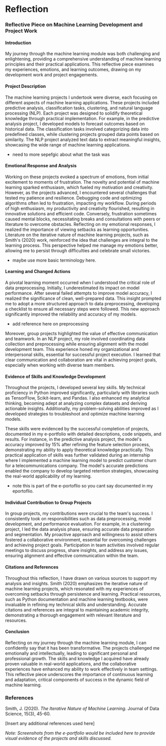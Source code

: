 # Reflection

### Reflective Piece on Machine Learning Development and Project Work

#### Introduction

My journey through the machine learning module was both challenging and enlightening, providing a comprehensive understanding of machine learning principles and their practical applications. This reflective piece examines my experiences, emotions, and learning outcomes, drawing on my development work and project engagements.

#### Project Description
The machine learning projects I undertook were diverse, each focusing on different aspects of machine learning applications. These projects included predictive analysis, classification tasks, clustering, and natural language processing (NLP). Each project was designed to solidify theoretical knowledge through practical implementation. For example, in the predictive analysis project, I developed models to forecast outcomes based on historical data. The classification tasks involved categorizing data into predefined classes, while clustering projects grouped data points based on similarity. The NLP project analyzed text data to extract meaningful insights, showcasing the wide range of machine learning applications.

- need to more sepefgic about what the task was 

#### Emotional Response and Analysis
Working on these projects evoked a spectrum of emotions, from initial excitement to moments of frustration. The novelty and potential of machine learning sparked enthusiasm, which fueled my motivation and creativity. However, as the projects advanced, I encountered several challenges that tested my patience and resilience. Debugging code and optimizing algorithms often led to frustration, impacting my workflow. During periods of high enthusiasm, my productivity and creativity flourished, resulting in innovative solutions and efficient code. Conversely, frustration sometimes caused mental blocks, necessitating breaks and consultations with peers or literature to overcome obstacles. Reflecting on my emotional responses, I realized the importance of viewing setbacks as learning opportunities. Literature on the iterative nature of machine learning projects, such as Smith's (2020) work, reinforced the idea that challenges are integral to the learning process. This perspective helped me manage my emotions better, allowing me to persist through difficulties and celebrate small victories.

- maybe use more basic terminology here.

#### Learning and Changed Actions

A pivotal learning moment occurred when I understood the critical role of data preprocessing. Initially, I underestimated its impact on model performance. After several failed attempts to improve model accuracy, I realized the significance of clean, well-prepared data. This insight prompted me to adopt a more structured approach to data preprocessing, developing a checklist to ensure all necessary steps were followed. This new approach significantly improved the reliability and accuracy of my models.

- add reference here on preprocessing

Moreover, group projects highlighted the value of effective communication and teamwork. In an NLP project, my role involved coordinating data collection and preprocessing while ensuring alignment with the model development team. This experience honed my organizational and interpersonal skills, essential for successful project execution. I learned that clear communication and collaboration are vital in achieving project goals, especially when working with diverse team members.

#### Evidence of Skills and Knowledge Development
Throughout the projects, I developed several key skills. My technical proficiency in Python improved significantly, particularly with libraries such as TensorFlow, Scikit-learn, and Pandas. I also enhanced my analytical thinking, becoming adept at analyzing complex datasets and deriving actionable insights. Additionally, my problem-solving abilities improved as I developed strategies to troubleshoot and optimize machine learning models.

These skills were evidenced by the successful completion of projects, documented in my e-portfolio with detailed descriptions, code snippets, and results. For instance, in the predictive analysis project, the model's accuracy improved by 15% after refining the feature selection process, demonstrating my ability to apply theoretical knowledge practically. This practical application of skills was further validated during an internship where I implemented a machine learning model to predict customer churn for a telecommunications company. The model's accurate predictions enabled the company to develop targeted retention strategies, showcasing the real-world applicability of my learning.

- note this is part of the e-portoflio so you cant say documented in my eportoflio. 

#### Individual Contribution to Group Projects
In group projects, my contributions were crucial to the team's success. I consistently took on responsibilities such as data preprocessing, model development, and performance evaluation. For example, in a clustering project, I led the data analysis phase, ensuring accurate data preparation and segmentation. My proactive approach and willingness to assist others fostered a collaborative environment, essential for overcoming challenges and achieving project goals. Participation in team activities involved regular meetings to discuss progress, share insights, and address any issues, ensuring alignment and effective communication within the team.

#### Citations and References
Throughout this reflection, I have drawn on various sources to support my analysis and insights. Smith (2020) emphasizes the iterative nature of machine learning projects, which resonated with my experiences of overcoming setbacks through persistence and learning. Practical resources, such as Python documentation and machine learning textbooks, were invaluable in refining my technical skills and understanding. Accurate citations and references are integral to maintaining academic integrity, demonstrating a thorough engagement with relevant literature and resources.

#### Conclusion
Reflecting on my journey through the machine learning module, I can confidently say that it has been transformative. The projects challenged me emotionally and intellectually, leading to significant personal and professional growth. The skills and knowledge I acquired have already proven valuable in real-world applications, and the collaborative experiences have enhanced my ability to work effectively in team settings. This reflective piece underscores the importance of continuous learning and adaptation, critical components of success in the dynamic field of machine learning.

### References
Smith, J. (2020). *The Iterative Nature of Machine Learning*. Journal of Data Science, 15(3), 45-60.

[Insert any additional references used here]

*Note: Screenshots from the e-portfolio would be included here to provide visual evidence of the projects and skills discussed.*


